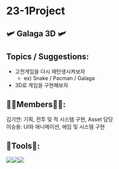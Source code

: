 # 23-1Project

## 🛩️ Galaga 3D 🛩️

## Topics / Suggestions:
- 고전게임을 다시 재탄생시켜보자
  - ex) Snake / Pacman / Galaga
- 3D로 게임을 구현해보자

## 🧑‍💻Members🧑‍💻:
김기연: 기획, 전투 및 적 시스템 구현, Asset 담당<br>
이승용: UI와 애니메이션, 에임 및 시스템 구현

## 🔧Tools🔧:
<img src="https://img.shields.io/badge/Unity-000000?style=for-the-badge&logo=unity&logoColor=white"><img src="https://img.shields.io/badge/vscode-007ACC?style=for-the-badge&logo=visualstudiocode&logoColor=white"><img src="https://img.shields.io/badge/Github-181717?style=for-the-badge&logo=github&logoColor=white">
